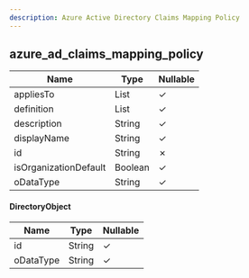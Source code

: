```yaml
---
description: Azure Active Directory Claims Mapping Policy
---
```

azure_ad_claims_mapping_policy
------------------------------

| **Name**              | **Type**              | **Nullable** |
| --------------------- | --------------------- | ------------ |
| appliesTo             | List<DirectoryObject> | &check;      |
| definition            | List<String>          | &check;      |
| description           | String                | &check;      |
| displayName           | String                | &check;      |
| id                    | String                | &cross;      |
| isOrganizationDefault | Boolean               | &check;      |
| oDataType             | String                | &check;      |

#### DirectoryObject
| **Name**  | **Type** | **Nullable** |
| --------- | -------- | ------------ |
| id        | String   | &check;      |
| oDataType | String   | &check;      |
